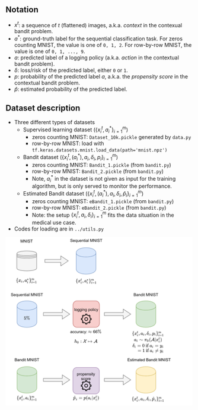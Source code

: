 ## Notation

* $x^t$: a sequence of $t$ (flattened) images, a.k.a. _context_ in the contexual bandit problem.
* $a^*$: ground-truth label for the sequential classification task. For zeros counting MNIST, the value is one of  `0, 1, 2`. For row-by-row MNIST, the value is one of `0, 1, ..., 9`.
* $a$: predicted label of a logging policy (a.k.a. _action_ in the contextual bandit problem).
* $\delta$: loss/risk of the predicted label, either `0` or `1`.
* $p$: probability of the predicted label $a$, a.k.a. the _propensity score_ in the contextual bandit problem.
* $\hat{p}$: estimated probability of the predicted label.

## Dataset description

* Three different types of datasets
    * Supervised learning dataset ($\{x_i^t, a_i^*\}^m_{i=1}$)
        * zeros counting MNIST: `Dataset_10k.pickle` generated by `data.py`
        * row-by-row MNIST: load with `tf.keras.datasets.mnist.load_data(path='mnist.npz')`
    * Bandit dataset ($\{x_i^t, (a_i^*), a_i, \delta_i, p_i\}^m_{i=1}$)
        * zeros counting MNIST: `Bandit_1.pickle` (from `bandit.py`)
        * row-by-row MNIST: `Bandit_2.pickle` (from `bandit.py`)
        * Note, $a_i^*$ in the dataset is not given as input for the training algorithm, but is only served to monitor the performance.
    * Estimated Bandit dataset ($\{x_i^t, (a_i^*), a_i, \delta_i, \hat{p}_i\}_{i=1}^m$)
        * zeros counting MNIST: `eBandit_1.pickle` (from `bandit.py`)
        * row-by-row MNIST: `eBandit_2.pickle` (from `bandit.py`)
        * Note: the setup $\{x^t_i, a_i, \delta_i\}_{i=1}^m$ fits the data situation in the medical use case.
* Codes for loading are in `../utils.py`

![dataset](./Semi-Dataset.png)
